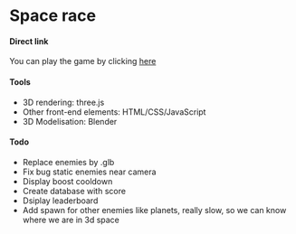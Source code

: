 # Space race

#### Direct link
You can play the game by clicking [here](http://51.38.68.118)

#### Tools
- 3D rendering: three.js
- Other front-end elements: HTML/CSS/JavaScript
- 3D Modelisation: Blender

#### Todo
- Replace enemies by .glb
- Fix bug static enemies near camera
- Display boost cooldown
- Create database with score 
- Dsiplay leaderboard
- Add spawn for other enemies like planets, really slow, so we can know where we are in 3d space 